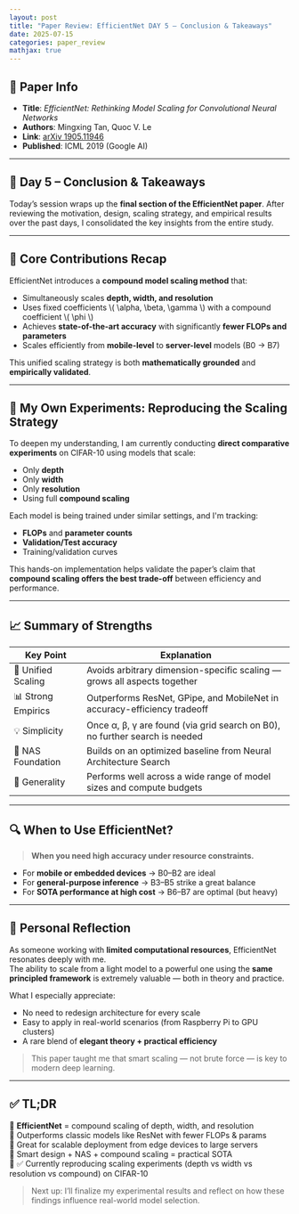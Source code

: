 ```yaml
---
layout: post
title: "Paper Review: EfficientNet DAY 5 – Conclusion & Takeaways"
date: 2025-07-15
categories: paper_review
mathjax: true
---
```


## 📌 Paper Info

- **Title**: *EfficientNet: Rethinking Model Scaling for Convolutional Neural Networks*  
- **Authors**: Mingxing Tan, Quoc V. Le  
- **Link**: [arXiv 1905.11946](https://arxiv.org/abs/1905.11946)  
- **Published**: ICML 2019 (Google AI)

---

## 🧠 Day 5 – Conclusion & Takeaways

Today’s session wraps up the **final section of the EfficientNet paper**. After reviewing the motivation, design, scaling strategy, and empirical results over the past days, I consolidated the key insights from the entire study.

---

## 📌 Core Contributions Recap

EfficientNet introduces a **compound model scaling method** that:

- Simultaneously scales **depth, width, and resolution**  
- Uses fixed coefficients \\( \alpha, \beta, \gamma \\) with a compound coefficient \\( \phi \\)  
- Achieves **state-of-the-art accuracy** with significantly **fewer FLOPs and parameters**  
- Scales efficiently from **mobile-level** to **server-level** models (B0 → B7)

This unified scaling strategy is both **mathematically grounded** and **empirically validated**.

---

## 🧪 My Own Experiments: Reproducing the Scaling Strategy

To deepen my understanding, I am currently conducting **direct comparative experiments** on CIFAR-10 using models that scale:

- Only **depth**  
- Only **width**  
- Only **resolution**  
- Using full **compound scaling**

Each model is being trained under similar settings, and I'm tracking:
- **FLOPs** and **parameter counts**  
- **Validation/Test accuracy**  
- Training/validation curves

This hands-on implementation helps validate the paper’s claim that **compound scaling offers the best trade-off** between efficiency and performance.

---

## 📈 Summary of Strengths

| Key Point | Explanation |
|----------|-------------|
| 🔄 Unified Scaling | Avoids arbitrary dimension-specific scaling — grows all aspects together |
| 📊 Strong Empirics | Outperforms ResNet, GPipe, and MobileNet in accuracy-efficiency tradeoff |
| 💡 Simplicity | Once α, β, γ are found (via grid search on B0), no further search is needed |
| 🧱 NAS Foundation | Builds on an optimized baseline from Neural Architecture Search |
| 🧠 Generality | Performs well across a wide range of model sizes and compute budgets |

---

## 🔍 When to Use EfficientNet?

> **When you need high accuracy under resource constraints.**

- For **mobile or embedded devices** → B0–B2 are ideal  
- For **general-purpose inference** → B3–B5 strike a great balance  
- For **SOTA performance at high cost** → B6–B7 are optimal (but heavy)

---

## 💬 Personal Reflection

As someone working with **limited computational resources**, EfficientNet resonates deeply with me.  
The ability to scale from a light model to a powerful one using the **same principled framework** is extremely valuable — both in theory and practice.

What I especially appreciate:
- No need to redesign architecture for every scale  
- Easy to apply in real-world scenarios (from Raspberry Pi to GPU clusters)  
- A rare blend of **elegant theory + practical efficiency**

> This paper taught me that smart scaling — not brute force — is key to modern deep learning.

---

## ✅ TL;DR

📍 **EfficientNet** = compound scaling of depth, width, and resolution  
📍 Outperforms classic models like ResNet with fewer FLOPs & params  
📍 Great for scalable deployment from edge devices to large servers  
📍 Smart design + NAS + compound scaling = practical SOTA  
📍 ✅ Currently reproducing scaling experiments (depth vs width vs resolution vs compound) on CIFAR-10

> Next up: I’ll finalize my experimental results and reflect on how these findings influence real-world model selection.
